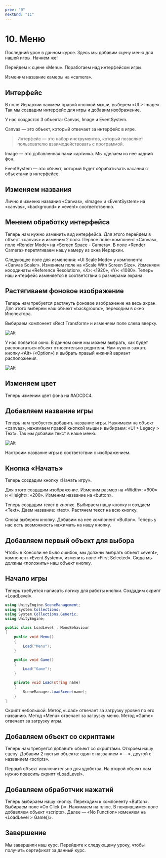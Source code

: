 ```yaml
---
prev: "9"
nextEnd: "11"
---
```


# 10. Меню

Последний урон в данном курсе. Здесь мы добавим сцену меню для нашей игры. Начнем же!

Перейдем к сцене «Menu». Поработаем над интерфейсом игры.

Изменим название камеры на «camera».

## Интерфейс

В поле Иерархии нажмем правой кнопкой мыши, выберем «UI > Image». Так мы создадим интерфейс для игры и добавим изображение.

У нас создастся 3 объекта: Canvas, Image и EventSystem.

Canvas — это объект, который отвечает за интерфейс в игре.

> Интерфейс — это набор инструментов, который позволяет пользователю взаимодействовать с программой.

Image — это добавленная нами картинка. Мы сделаем из нее задний фон.

EventSystem — это объект, который будет обрабатывать касания с объектами в интерфейсе.

## Изменяем названия

Лично я изменю названия «Canvas», «Image» и «EventSystem» на «canvas», «background» и «event» соответственно.

## Меняем обработку интерфейса

Теперь нам нужно изменить вид интерфейса. Для этого перейдем в объект «canvas» и изменим 2 поля. Первое поле: компонент «Canvas», поле «Render Mode» на «Screen Space - Camera». В поле «Render Camera» перетягиваем нашу камеру из окна Иерархии.

Следующее поле для изменения: «UI Scale Mode» у компонента «Canvas Scaler». Изменяем поле на «Scale With Screen Size». Изменяем координаты «Reference Resolution», «X»: «1920», «Y»: «1080». Теперь наш интерфейс изменяется в соответствии с размерами экрана.

## Растягиваем фоновое изображение

Теперь нам требуется растянуть фоновое изображение на весь экран. Для этого выберем наш объект «background», переходим в окно Инспектора.

Выбираем компонент «Rect Transform» и изменяем поле слева вверху.

![Alt](../data/less10/less10__01.jpg)

У нас появится окно. В данном окне мы можем выбрать, как будет располагаться объект относительно родителя. Нам нужно зажать кнопку «Alt» («Option») и выбрать правый нижний вариант расположения.

![Alt](../data/less10/less10__02.jpg)

## Изменяем цвет

Теперь изменим цвет фона на #ADCDC4.

## Добавляем название игры

Теперь нам требуется добавить название игры. Нажимаем на объект «canvas», нажимаем правой кнопкой мыши и выбираем: «UI > Legacy > Text». Так мы добавим текст в наше меню.

![Alt](../data/less10/less10__03.jpg)

Настроим название игры в соответствии с изображением.

## Кнопка «Начать»

Теперь создадим кнопку «Начать игру».

Для этого создадим изображение. Изменим размер на «Width»: «600» и «Height»: «200». Изменим название на «button».

Теперь создадим текст в кнопке. Выбираем нашу кнопку и создаем «Text». Даем название: «text». Растянем текст на всю кнопку.

Снова выберем кнопку. Добавим на нее компонент «Button». Теперь у нас есть возможность нажимать на нашу кнопку.

## Добавляем первый объект для выбора

Чтобы в Консоли не было ошибок, мы должны выбрать объект «event», компонент «Event System», изменить поле «First Selected». Сюда мы должны «положить» наш объект кнопку.

## Начало игры

Теперь требуется написать логику для работы кнопки. Создадим скрипт «LoadLevel».

```C#
using UnityEngine.SceneManagement;
using System.Collections;
using System.Collections.Generic;
using UnityEngine;

public class LoadLevel : MonoBehaviour
{
    public void Menu()
    {
        Load("Menu");
    }

    public void Game()
    {
        Load("Game");
    }

    private void Load(string name)
    {
        SceneManager.LoadScene(name);
    }
}
```

Скрипт небольшой. Метод «Load» отвечает за загрузку уровня по его названию. Метод «Menu» отвечает за загрузку меню. Метод «Game» отвечает за загрузку игры.

## Добавляем объект со скриптами

Теперь нам требуется добавить объект со скриптами. Откроем нашу сцену. Добавим 2 пустых объекта: один с названием «---», другой с названием «scripts».

Первый объект исключительно для удобства. На второй объект нам нужно повесить скрипт «LoadLevel».

## Добавляем обработчик нажатий

Теперь выбираем нашу кнопку. Переходим к компоненту «Button». Выбираем поле «On Click ()». Нажимаем на плюс. В появившимся поле добавляем объект «scripts». Далее — «No Function» изменяем на «LoadLevel > Game()».

## Завершение

Мы завершили наш курс. Перейдите к следующему уроку, чтобы получить сертификат за данный курс.
